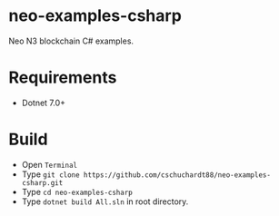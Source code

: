 # neo-examples-csharp
Neo N3 blockchain C# examples.

# Requirements
- Dotnet 7.0+

# Build
- Open `Terminal`
- Type `git clone https://github.com/cschuchardt88/neo-examples-csharp.git`
- Type `cd neo-examples-csharp`
- Type `dotnet build All.sln` in root directory.
